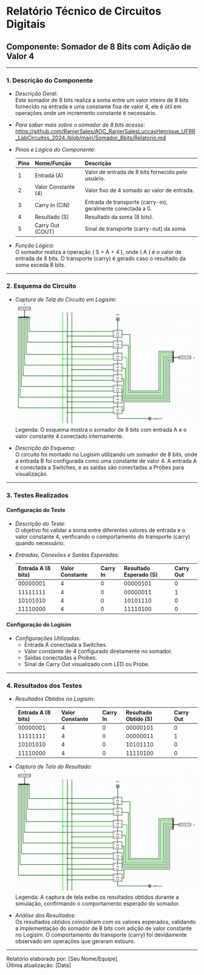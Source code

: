 # Relatório Técnico de Circuitos Digitais

## Componente: Somador de 8 Bits com Adição de Valor 4

---

### 1. Descrição do Componente

- *Descrição Geral:*  
  Este somador de 8 bits realiza a soma entre um valor inteiro de 8 bits fornecido na entrada e uma constante fixa de valor 4, ele é útil em operações onde um incremento constante é necessário.

- *Para saber mais sobre o somador de 8 bits acesse:* https://github.com/RanierSales/AOC_RanierSalesLuccasHenrique_UFRR_LabCircuitos_2024./blob/main/Somador_8bits/Relatorio.md

- *Pinos e Lógica do Componente:*  

  | Pino | Nome/Função           | Descrição                                                   |
  |------|-----------------------|-----------------------------------------------------------|
  | 1    | Entrada (A)           | Valor de entrada de 8 bits fornecido pelo usuário.         |
  | 2    | Valor Constante (4)   | Valor fixo de 4 somado ao valor de entrada.                |
  | 3    | Carry In (CIN)             | Entrada de transporte (carry-in), geralmente conectada a 0.|
  | 4    | Resultado (S)         | Resultado da soma (8 bits).                               |
  | 5    | Carry Out (COUT)            | Sinal de transporte (carry-out) da soma.                  |

- *Função Lógica:*  
  O somador realiza a operação \( S = A + 4 \), onde \( A \) é o valor de entrada de 8 bits. O transporte (carry) é gerado caso o resultado da soma exceda 8 bits.

---

### 2. Esquema do Circuito

- *Captura de Tela do Circuito em Logisim:*  
  ![Esquema do Circuito](Imagens/Somador4_circuito_completo.png)  
  Legenda: O esquema mostra o somador de 8 bits com entrada A e o valor constante 4 conectado internamente.

- *Descrição do Esquema:*  
  O circuito foi montado no Logisim utilizando um somador de 8 bits, onde a entrada B foi configurada como uma constante de valor 4. A entrada A é conectada a Switches, e as saídas são conectadas a Probes para visualização.

---

### 3. Testes Realizados

#### Configuração do Teste

- *Descrição do Teste:*  
  O objetivo foi validar a soma entre diferentes valores de entrada e o valor constante 4, verificando o comportamento do transporte (carry) quando necessário.

- *Entradas, Conexões e Saídas Esperadas:*  

  | Entrada A (8 bits) | Valor Constante | Carry In | Resultado Esperado (S) | Carry Out |
  |--------------------|-----------------|----------|-------------------------|-----------|
  | 00000001           | 4               | 0        | 00000101               | 0         |
  | 11111111           | 4               | 0        | 00000011               | 1         |
  | 10101010           | 4               | 0        | 10101110               | 0         |
  | 11110000           | 4               | 0        | 11110100               | 0         |

#### Configuração do Logisim

- *Configurações Utilizadas:*  
  - Entrada A conectada a Switches.  
  - Valor constante de 4 configurado diretamente no somador.  
  - Saídas conectadas a Probes.  
  - Sinal de Carry Out visualizado com LED ou Probe.  

---

### 4. Resultados dos Testes

- *Resultados Obtidos no Logisim:*  

  | Entrada A (8 bits) | Valor Constante | Carry In | Resultado Obtido (S)  | Carry Out |
  |--------------------|-----------------|----------|------------------------|-----------|
  | 00000001           | 4               | 0        | 00000101              | 0         |
  | 11111111           | 4               | 0        | 00000011              | 1         |
  | 10101010           | 4               | 0        | 10101110              | 0         |
  | 11110000           | 4               | 0        | 11110100              | 0         |

- *Captura de Tela do Resultado:*  
  ![Resultados do Teste](Imagens/Somador4_circuito_completo.png)  
  Legenda: A captura de tela exibe os resultados obtidos durante a simulação, confirmando o comportamento esperado do somador.

- *Análise dos Resultados:*  
  Os resultados obtidos coincidiram com os valores esperados, validando a implementação do somador de 8 bits com adição de valor constante no Logisim. O comportamento do transporte (carry) foi devidamente observado em operações que geraram estouro.

---

Relatório elaborado por: [Seu Nome/Equipe]  
Última atualização: [Data]
